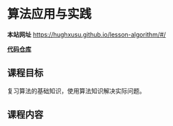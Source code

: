 # 算法应用与实践

**本站网址**  https://hughxusu.github.io/lesson-algorithm/#/

**[代码仓库](https://github.com/hughxusu/lesson-algorithm)**

## 课程目标

复习算法的基础知识，使用算法知识解决实际问题。

## 课程内容

